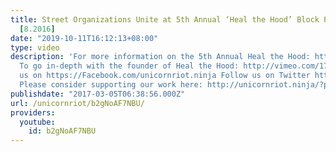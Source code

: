 ```yaml
---
title: Street Organizations Unite at 5th Annual ‘Heal the Hood’ Block Party in Milwaukee
  [8.2016]
date: "2019-10-11T16:12:13+08:00"
type: video
description: 'For more information on the 5th Annual Heal the Hood: http://unicornriot.ninja/?p=8341
  To go in-depth with the founder of Heal the Hood: http://vimeo.com/179158150 Follow
  us on https://Facebook.com/unicornriot.ninja Follow us on Twitter https://twitter.com/ur_ninja
  Please consider supporting our work here: http://unicornriot.ninja/?page_id=211'
publishdate: "2017-03-05T06:38:56.000Z"
url: /unicornriot/b2gNoAF7NBU/
providers:
  youtube:
    id: b2gNoAF7NBU
---
```

